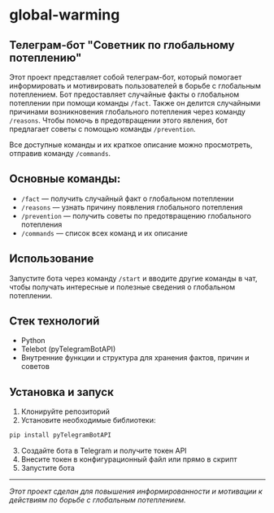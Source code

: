 # global-warming  
## Телеграм-бот "Советник по глобальному потеплению"  

Этот проект представляет собой телеграм-бот, который помогает информировать и мотивировать пользователей в борьбе с глобальным потеплением. Бот предоставляет случайные факты о глобальном потеплении при помощи команды `/fact`. Также он делится случайными причинами возникновения глобального потепления через команду `/reasons`. Чтобы помочь в предотвращении этого явления, бот предлагает советы с помощью команды `/prevention`.  

Все доступные команды и их краткое описание можно просмотреть, отправив команду `/commands`.  

## Основные команды:  
- `/fact` — получить случайный факт о глобальном потеплении  
- `/reasons` — узнать причину появления глобального потепления  
- `/prevention` — получить советы по предотвращению глобального потепления  
- `/commands` — список всех команд и их описание  

## Использование  
Запустите бота через команду `/start` и вводите другие команды в чат, чтобы получать интересные и полезные сведения о глобальном потеплении.    

## Стек технологий  
- Python  
- Telebot (pyTelegramBotAPI)  
- Внутренние функции и структура для хранения фактов, причин и советов  

## Установка и запуск  
1. Клонируйте репозиторий  
2. Установите необходимые библиотеки:  
```bash
pip install pyTelegramBotAPI
```  
3. Создайте бота в Telegram и получите токен API  
4. Внесите токен в конфигурационный файл или прямо в скрипт  
5. Запустите бота  

---

*Этот проект сделан для повышения информированности и мотивации к действиям по борьбе с глобальным потеплением.*

